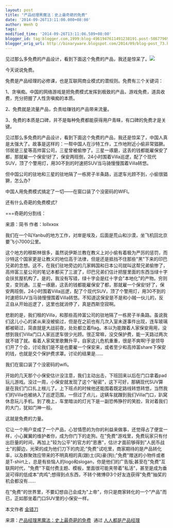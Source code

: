 ```yaml
---
layout: post
title: "产品经理黑魔法：史上最奇葩的免费"
date: '2014-09-26T13:11:00.000+08:00'
author: Wenh Q
tags:
modified_time: '2014-09-26T13:11:06.589+08:00'
blogger_id: tag:blogger.com,1999:blog-4961947611491238191.post-5867796962193843227
blogger_orig_url: http://binaryware.blogspot.com/2014/09/blog-post_73.html
---
```


见过那么多免费的产品设计，看到下面这个免费的产品，我还是惊呆了。![](https://images-blogger-opensocial.googleusercontent.com/gadgets/proxy?url=http%3A%2F%2Fimage.woshipm.com%2Fwp-files%2F2014%2F09%2Fe3a3052e6d6dbb4553ca9d8cae15fe83.jpg&container=blogger&gadget=a&rewriteMime=image%2F*)

今天说说免费。

免费是产品经理的必修课，也是互联网商业模式的潜规则。免费有三个关键词：

1、贪嗔痴。中国的网络游戏是把免费模式发挥到极致的产品，游戏免费，道具收费，充分把握了人性贪嗔痴的本质。

2、免费就是流量产品，负责给赚钱的产品带来流量。

3、免费的本质是口碑，并不是每种免费都能获得用户青睐，有口碑的免费才是关键。

见过那么多免费的产品设计，看到下面这个免费的产品，我还是惊呆了，中国人真是太强大了。故事是这样的：一帮中国人在沙特工作，工作地附近小偷非常猖獗。邻居是三星等高帅富公司，三星曾被偷惨了。三星一琢磨，这丢的钱都能雇保安了都，那就雇一个保安!好了，保安两班倒，24小时围着Villa巡逻，配了个现代SUV，顶了个警用灯，用30不到的时速把SUV当马骑慢慢围着Villa转悠。

但中国公司的驻地和三星的驻地隔了一栋房子半条路，巡逻车光顾不到，小偷很猖獗，怎么办?

中国人用免费模式搞定了一切——在窗口装了个没密码的WIFI。

还有什么奇葩的免费模式?

===奇葩的分割线：

来源：简书 作者：lollxxox

我们在一个叫Yanbu的地方工作，对岸是埃及，后面是荒山和沙漠，坐飞机回北京要飞小7000公里。

这个地方的穆斯林很多，虽然说伊斯兰教在教义上对小偷有着极为严厉的惩罚，而沙特这个国家更是让教义的地位高于法律，但是还是抵挡不住那些"黑"下来的印巴兄弟的念想。这不，在我们驻地旁边的几家韩国和日本公司就叫这帮兄弟偷惨了，高帅富三星公司的笔记本都买了三波了，印巴兄弟们估计把屋里面的东西当绿十字会扶贫屋机构了。是的，我没有写错，绿十字会是红十字会"本地化"的产物。穷则变，变则通。三星一琢磨，这丢的钱都能雇保安了都，那就雇一个保安!好了，保安两班倒，24小时围着Villa巡逻，配了个现代SUV，顶了个警用灯，用30不到的时速把SUV当马骑慢慢围着Villa转悠。不知道这保安是不是和小贼一伙儿的，反正自从开始巡逻了，这里也就消停了，真是西斯空寂啊。

悲剧的是，我们租的Villa，和那些高帅富公司的驻地隔了一栋房子半条路。虽说我们这儿小心的紧从来没被偷过，但是在之前也有几次入室未遂事件出现，连车玻璃都被砸过，简直就是大战前夜，处处都立着flag。本以为能蹭着人家保安用用，没想到我们Villa门口人家巡逻车很少光顾。很正常嘛，没交保护费，能一天路过两次就不错了就。看着人家窝里歌舞升平，自家这儿危机重重，很是不爽啊!于是领导们开了个会，讨论我们是不是也要雇一个保安来，或者至少和高帅富share下保安的钱，也就是交个保护费求罩。讨论的结果是……

我们在窗口装了个没密码的wifi。

开始的几天那个小保安估计没注意，我们主动出击，下班回来以后在门口拿着pad玩儿游戏。没过一周，小保安就发现了这个"秘密"，这下可好，那辆现代SUV算是在我们门口扎上根儿了。上下班点的时候他还能围着既定路线转悠转悠，当然我们的Villa也被纳入了巡逻范围，一但过了点儿，这辆车就蹭到我们Villa门口，趴窝休息玩儿手机。到了晚上，车里暗淡的灯光下是一副恐怖狰狞的笑脸，背对着我们的大门，犹如门神一般。

这就是免费的力量。

它让一个用户变成了一个产品，心甘情愿的为你的利益来做事，还觉得占了便宜一样，小心翼翼的维护者你，成为你门下的走狗。在"免费"游戏里，免费玩家只有付出巨量的时间，再加上"较为公平"的官方的"恩惠"，估计才面前够得到"人民币战士"的脚边，光荣的成为他们刀下的肉泥;"免费"试吃里，商家期待的是产品转化率，以及群聚效应带来的不明真相的真(跟)土(风)豪(狗);"免费"赠送的小物件或者是T-shirt上，总是有些恼人的logo和slogan，你是他们的广告版;甚至在"免费"互联网时代，"免费"下载付费主题、模板，里面很可能夹带着"私活"，甚至是成为垂涎可得的低成本"肉鸡";想得到点东西，不转个微博@3个好友连获得"免费"抽奖的机会都没有……

在"免费"的世界里，不要幻想自己会成为"上帝"，你只是商家转化的一个"产品"而已，正如那坐着门口SUV里的小保安一样。

本文作者 [金错刀](http://blog.sina.com.cn/s/blog_53bfd67a0102uzr4.html)

来源：[产品经理黑魔法：史上最奇葩的免费](http://www.woshipm.com/pmd/106989.html)  通过 [人人都是产品经理](http://www.woshipm.com/)

